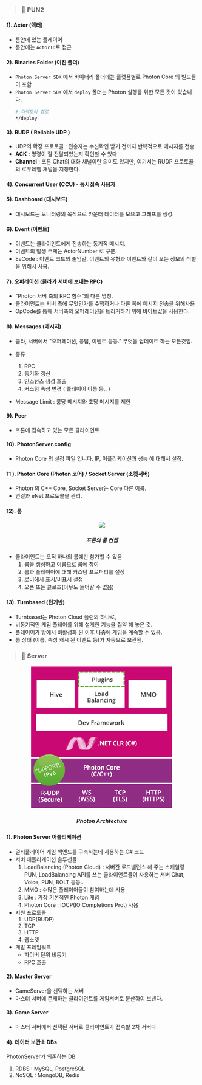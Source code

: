 
> ### 📄  PUN2

#### 1). Actor (액터)

* 룸안에 있는 플레이어
* 룸안에는 `ActorID`로 접근

#### 2). Binaries Folder (이진 폴더)

* `Photon Server SDK` 에서 바이너리 폴더에는 플랫폼별로 Photon Core 의 빌드들이 포함
* `Photon Server SDK` 에서 `deploy` 폴더는 Photon 실행을 위한 모든 것이 있습니다.
    ```bash 
    # 디렉토리 경로
    */deploy
    ```

#### 3). RUDP ( Reliable UDP )
* UDP의 확장 프로토콜 : 전송자는 수신확인 받기 전까지 반복적으로 메시지를 전송.
* **ACK** : 명령이 잘 전달되었는지 확인할 수 있다
* **Channel** : 포톤 Chat의 대화 채널이란 의미도 있지만, 여기서는 RUDP 프로토콜의 로우레벨 채널을 지칭한다.

#### 4). Concurrent User (CCU) - 동시접속 사용자
#### 5). Dashboard (대시보드)

* 대시보드는 모니터링의 목적으로 카운터 데이터를 모으고 그래프를 생성.

#### 6). Event (이벤트)

* 이벤트는 클라이언트에게 전송하는 동기적 메시지. 
* 이벤트의 발생 주체는 ActorNumber 로 구분.
* EvCode : 이벤트 코드의 줄임말, 이벤트의 유형과 이벤트와 같이 오는 정보의 식별을 위해서 사용.

#### 7). 오퍼레이션 (클라가 서버에 보내는 RPC)

* "Photon 서버 측의 RPC 함수"의 다른 명칭.
* 클라이언트는 서버 측에 무엇인가를 수행하거나 다른 쪽에 메시지 전송을 위해사용
* OpCode를 통해 서버측의 오퍼레이션을 트리거하기 위해 바이트값을 사용한다.

#### 8). Messages (메시지)

* 클라, 서버에서 "오퍼레이션, 응답, 이벤트 등등." 무엇을 업데이트 하는 모든것임.
* 종류
  1. RPC
  2. 동기화 갱신
  3. 인스턴스 생성 호출
  4. 커스텀 속성 변경 ( 플레이어 이름 등.. )

* Message Limit : 룸당 메시지와 초당 메시지를 제한

#### 9). Peer

* 포톤에 접속하고 있는 모든 클라이언트

#### 10). PhotonServer.config
* Photon Core 의 설정 파일 입니다. IP, 어플리케이션과 성능 에 대해서 설정.

#### 11 ). Photon Core (Photon 코어) / Socket Server (소켓서버)

* Photon 의 C++ Core, Socket Server는 Core 다른 이름.
* 연결과 eNet 프로토콜을 관리.

#### 12). 룸

<div align=center>
    <img src="https://doc.photonengine.com/docs/img/photon-rooms-core-concept.png">
    <h5>포톤의 룸 컨셉</h5>
</div>

* 클라이언트는 오직 하나의 룸에만 참가할 수 있음
  1. 룸을 생성하고 이름으로 룸에 참여
  2. 룸과 플레이어에 대해 커스텀 프로퍼티를 설정
  3. 로비에서 표시/비표시 설정
  4. 오픈 또는 클로즈(아무도 들어갈 수 없음)


#### 13). Turnbased (턴기반)

* Turnbased는 Photon Cloud 플랜의 하나로, 
* 비동기적인 게임 플레이를 위해 설계한 기능을 집약 해 놓은 것. 
* 플레이어가 방에서 비활성화 된 이후 나중에 게임을 계속할 수 있음. 
* 룸 상태 (이름, 속성 캐시 된 이벤트 등)가 자동으로 보관됨.

> ### 📄  Server

<div align=center>
    <img src="image/2025-02-09-16-14-23.png">
    <h5>Photon Archtecture</h5>
</div>

#### 1). Photon Server 어플리케이션

* 멀티플레이어 게임 백엔드를 구축하는데 사용하는 C# 코드
* 서버 애플리케이션 솔루션들
  1. LoadBalancing (Photon Cloud) : 서버간 로드밸런스 해 주는 스케일링
     PUN, LoadBalancing API를 쓰는 클라이언트들이 사용하는 서버
     Chat, Voice, PUN, BOLT 등등..
  2. MMO : 수많은 플레이어들이 참여하는데 사용
  3. Lite : 가장 기본적인 Photon 개념
  4. Photon Core :  IOCP(IO Completions Prot) 사용
* 지원 프로토콜
  1. UDP(RUDP)
  2. TCP
  3. HTTP
  4. 웹소켓
* 개발 프레임워크
  * 파이버 단위 비동기 
  * RPC 호출

#### 2). Master Server

* GameServer을 선택하는 서버
* 마스터 서버에 존재하는 클라이언트를 게임서버로 분산하여 보낸다.

#### 3). Game Server

* 마스터 서버에서 선택된 서버로 클라이언트가 접속할 2차 서버다.

#### 4). 데이터 보관소 DBs

PhotonServer가 의존하는 DB
1. RDBS : MySQL, PostgreSQL
2. NoSQL : MongoDB, Redis